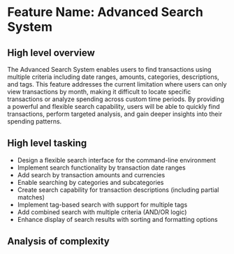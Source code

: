 # Feature Name: Advanced Search System

<!-- AI generated and maintained by Claude 3.7 Sonnet -->

## High level overview
The Advanced Search System enables users to find transactions using multiple criteria including date ranges, amounts, categories, descriptions, and tags. This feature addresses the current limitation where users can only view transactions by month, making it difficult to locate specific transactions or analyze spending across custom time periods. By providing a powerful and flexible search capability, users will be able to quickly find transactions, perform targeted analysis, and gain deeper insights into their spending patterns.

## High level tasking
- Design a flexible search interface for the command-line environment
- Implement search functionality by transaction date ranges
- Add search by transaction amounts and currencies
- Enable searching by categories and subcategories
- Create search capability for transaction descriptions (including partial matches)
- Implement tag-based search with support for multiple tags
- Add combined search with multiple criteria (AND/OR logic)
- Enhance display of search results with sorting and formatting options

## Analysis of complexity 